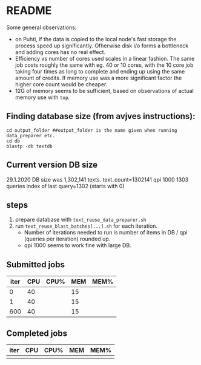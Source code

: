 # README

Some general observations:
* on Puhti, if the data is copied to the local node's fast storage the process speed up significantly. Ofherwise disk i/o forms a bottleneck and adding cores has no real effect.
* Efficiency vs number of cores used scales in a linear fashion. The same job costs roughly the same with eg. 40 or 10 cores, with the 10 core job taking four times as long to complete and ending up using the same amount of credits. If memory use was a more significant factor the higher core count would be cheaper.
* 12G of memory seems to be sufficient, based on observations of actual memory use with `top`.

## Finding database size (from avjves instructions):
```
cd output_folder ##output_folder is the name given when running data_preparer etc.
cd db
blastp -db textdb
```

## Current version DB size

29.1.2020 DB size was 1,302,141 texts.
text_count=1302141
qpi 1000
1303 queries
index of last query=1302 (starts with 0)

## steps

1. prepare database with `text_reuse_data_preparer.sh`
2. run `text_reuse_blast_batches[...].sh` for each iteration.
   * Number of iterations needed to run is number of items in DB / qpi (queries per iteration) rounded up.
   * qpi 1000 seems to work fine with large DB.

## Submitted jobs

| iter | CPU | CPU% | MEM | MEM% |
| ---- | --- | ---- | --- | ---- |
| 0    | 40  |      | 15  |      |
| 1    | 40  |      | 15  |      |
| 600  | 40  |      | 15  |      |

## Completed jobs

| iter | CPU | CPU% | MEM | MEM% |
| ---- | --- | ---- | --- | ---- |
|      |     |      |     |      |
